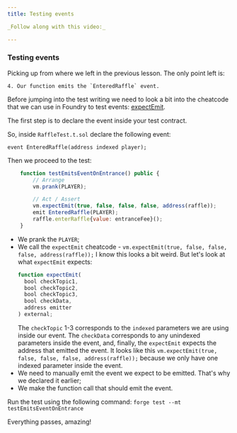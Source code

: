 ```yaml
---
title: Testing events

_Follow along with this video:_

---
```


### Testing events

Picking up from where we left in the previous lesson. The only point left is:

```4. Our function emits the `EnteredRaffle` event.```

Before jumping into the test writing we need to look a bit into the cheatcode that we can use in Foundry to test events: [expectEmit](https://book.getfoundry.sh/cheatcodes/expect-emit?highlight=expectEm#expectemit).

The first step is to declare the event inside your test contract.

So, inside `RaffleTest.t.sol` declare the following event:

`event EnteredRaffle(address indexed player);`

Then we proceed to the test:

```javascript
    function testEmitsEventOnEntrance() public {
        // Arrange
        vm.prank(PLAYER);

        // Act / Assert
        vm.expectEmit(true, false, false, false, address(raffle));
        emit EnteredRaffle(PLAYER);
        raffle.enterRaffle{value: entranceFee}();
    }
```

- We prank the `PLAYER`;
- We call the `expectEmit` cheatcode - `vm.expectEmit(true, false, false, false, address(raffle));`
  I know this looks a bit weird. But let's look at what `expectEmit` expects:
  ```javascript
  function expectEmit(
    bool checkTopic1,
    bool checkTopic2,
    bool checkTopic3,
    bool checkData,
    address emitter
  ) external;
  ```
  The `checkTopic` 1-3 corresponds to the `indexed` parameters we are using inside our event. The `checkData` corresponds to any unindexed parameters inside the event, and, finally, the `expectEmit` expects the address that emitted the event. It looks like this `vm.expectEmit(true, false, false, false, address(raffle));` because we only have one indexed parameter inside the event.
- We need to manually emit the event we expect to be emitted. That's why we declared it earlier;
- We make the function call that should emit the event.

Run the test using the following command: `forge test --mt testEmitsEventOnEntrance`

Everything passes, amazing!
